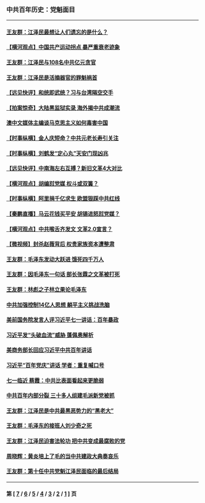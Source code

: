 ### 中共百年历史：党魁面目
---
#### [王友群：江泽民最想让人们遗忘的是什么？](../../pages/nf1176107/n13408949.md?12200430) 
#### [【横河观点】中国共产运动拐点 暴严重衰老迹象](../../pages/nf1176107/n13388333.md?12200430) 
#### [王友群：江泽民与108名中共亿元贪官](../../pages/nf1176107/n13352358.md?12200430) 
#### [王友群：江泽民是活摘器官的罪魁祸首](../../pages/nf1176107/n13336903.md?12200430) 
#### [【远见快评】和统即武统？习与台湾隔空交手](../../pages/nf1176107/n13297739.md?12200430) 
#### [【拍案惊奇】大陆黑监狱实录 海外揭中共成潮流](../../pages/nf1176107/n13288853.md?12200430) 
#### [澳中文媒体主编谈马克思主义如何毒害中国](../../pages/nf1176107/n13257387.md?12200430) 
#### [【时事纵横】金人庆短命？中共元老长寿引关注](../../pages/nf1176107/n13217934.md?12200430) 
#### [【时事纵横】刘鹤发“定心丸”天安门现凶兆](../../pages/nf1176107/n13215416.md?12200430) 
#### [【远见快评】中南海左右互搏？新旧文革4大对比](../../pages/nf1176107/n13214745.md?12200430) 
#### [【横河观点】胡编怼党媒 权斗或双簧？](../../pages/nf1176107/n13210864.md?12200430) 
#### [【时事纵横】阿里捐千亿求生 欧盟狠踩中共红线](../../pages/nf1176107/n13206431.md?12200430) 
#### [【秦鹏直播】马云花钱买平安 胡锡进怒怼党媒？](../../pages/nf1176107/n13206392.md?12200430) 
#### [【横河观点】中共喉舌齐发文 文革2.0宣言？](../../pages/nf1176107/n13201248.md?12200430) 
#### [【微视频】封杀赵薇背后 权贵家族资本遭整肃](../../pages/nf1176107/n13197798.md?12200430) 
#### [王友群：毛泽东发动大跃进 饿死四千万人](../../pages/nf1176107/n13177158.md?12200430) 
#### [王友群：因毛泽东一句话 部长张霖之文革被打死](../../pages/nf1176107/n13161711.md?12200430) 
#### [王友群：林彪之子林立果论毛泽东](../../pages/nf1176107/n13128622.md?12200430) 
#### [中共加强控制14亿人思想 躺平主义挑战洗脑](../../pages/nf1176107/n13094299.md?12200430) 
#### [美前国务院发言人评习近平七一讲话：百年暴政](../../pages/nf1176107/n13066986.md?12200430) 
#### [习近平发“头破血流”威胁 蓬佩奥解析](../../pages/nf1176107/n13063604.md?12200430) 
#### [美商务部长回应习近平中共百年讲话](../../pages/nf1176107/n13062903.md?12200430) 
#### [习近平“百年党庆”讲话 学者：重复喊口号](../../pages/nf1176107/n13061411.md?12200430) 
#### [七一临近 蔡霞：中共比表面看起来更脆弱](../../pages/nf1176107/n13056418.md?12200430) 
#### [中共百年内部分裂 三十多人组建毛派新党被抓](../../pages/nf1176107/n13044023.md?12200430) 
#### [王友群：江泽民是中共最黑恶势力的“黑老大”](../../pages/nf1176107/n13022180.md?12200430) 
#### [王友群：毛泽东的接班人刘少奇之死](../../pages/nf1176107/n12991772.md?12200430) 
#### [王友群：江泽民迫害法轮功 把中共变成最腐败的党](../../pages/nf1176107/n12947347.md?12200430) 
#### [周晓辉：黄炎培上了毛的当中共建政大典奏哀乐](../../pages/nf1176107/n12942780.md?12200430) 
#### [王友群：第十任中共党魁江泽民面临的最后结局](../../pages/nf1176107/n12933748.md?12200430) 

---
#### 第 [ [7](./7.md?12200430) / [6](./6.md?12200430) / [5](./5.md?12200430) / [4](./4.md?12200430) / [3](./3.md?12200430) / [2](./2.md?12200430) / [1](./1.md?12200430) ] 页
